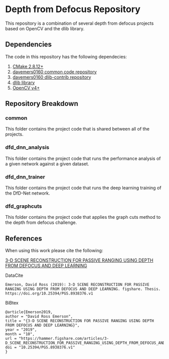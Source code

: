 # Depth from Defocus Repository 
This repository is a combination of several depth from defocus projects based on OpenCV and the dlib library.

## Dependencies

The code in this repository has the following dependecies:

1. [CMake 2.8.12+](https://cmake.org/download/ )
2. [davemers0160 common code repository](https://github.com/davemers0160/Common )
3. [davemers0160 dlib-contrib repository](https://github.com/davemers0160/dlib-contrib )
4. [dlib library](http://dlib.net/ )
5. [OpenCV v4+](https://opencv.org/releases/ )

## Repository Breakdown

### common

This folder contains the project code that is shared between all of the projects.

### dfd_dnn_analysis

This folder contains the project code that runs the performance analysis of a given network against a given dataset.

### dfd_dnn_trainer

This folder contains the project code that runs the deep learning training of the DfD-Net network.

### dfd_graphcuts

This folder contains the project code that applies the graph cuts method to the depth from defocus challenge. 

## References

When using this work please cite the following:

[3-D SCENE RECONSTRUCTION FOR PASSIVE RANGING USING DEPTH FROM DEFOCUS AND DEEP LEARNING](https://hammer.figshare.com/articles/3-D_SCENE_RECONSTRUCTION_FOR_PASSIVE_RANGING_USING_DEPTH_FROM_DEFOCUS_AND_DEEP_LEARNING/8938376/1)

DataCite
```
Emerson, David Ross (2019): 3-D SCENE RECONSTRUCTION FOR PASSIVE RANGING USING DEPTH FROM DEFOCUS AND DEEP LEARNING. figshare. Thesis. https://doi.org/10.25394/PGS.8938376.v1
```

BiBtex
```
@article{Emerson2019,
author = "David Ross Emerson",
title = "{3-D SCENE RECONSTRUCTION FOR PASSIVE RANGING USING DEPTH FROM DEFOCUS AND DEEP LEARNING}",
year = "2019",
month = "10",
url = "https://hammer.figshare.com/articles/3-D_SCENE_RECONSTRUCTION_FOR_PASSIVE_RANGING_USING_DEPTH_FROM_DEFOCUS_AND_DEEP_LEARNING/8938376",
doi = "10.25394/PGS.8938376.v1"
}
```

